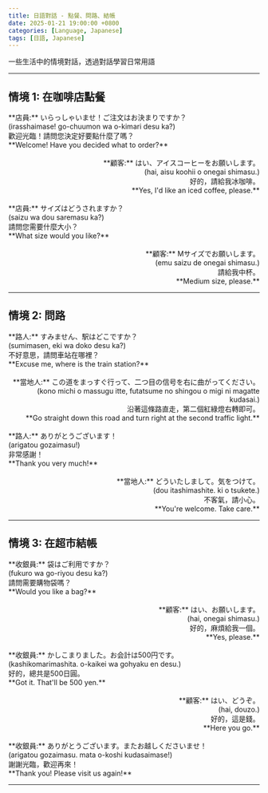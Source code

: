 ```yaml
---
title: 日語對話 - 點餐、問路、結帳
date: 2025-01-21 19:00:00 +0800
categories: [Language, Japanese]
tags: [日語, Japanese] 
---
```


一些生活中的情境對話，透過對話學習日常用語

---

## 情境 1: 在咖啡店點餐

<div style="text-align: left">  
**店員:** いらっしゃいませ！ご注文はお決まりですか？  <br>
(irasshaimase! go-chuumon wa o-kimari desu ka?)  <br>
歡迎光臨！請問您決定好要點什麼了嗎？  <br>
**Welcome! Have you decided what to order?**  <br>
</div>  

<br>  

<div style="text-align: right">  
**顧客:** はい、アイスコーヒーをお願いします。  <br>
(hai, aisu koohii o onegai shimasu.)  <br>
好的，請給我冰咖啡。  <br>
**Yes, I'd like an iced coffee, please.**  <br>
</div>  

<br>  

<div style="text-align: left">  
**店員:** サイズはどうされますか？  <br>
(saizu wa dou saremasu ka?)  <br>
請問您需要什麼大小？  <br>
**What size would you like?**  <br>
</div>  

<br>  

<div style="text-align: right">  
**顧客:** Mサイズでお願いします。  <br>
(emu saizu de onegai shimasu.)  <br>
請給我中杯。  <br>
**Medium size, please.**  <br>
</div>  

---

## 情境 2: 問路

<div style="text-align: left">  
**路人:** すみません、駅はどこですか？  <br>
(sumimasen, eki wa doko desu ka?)  <br>
不好意思，請問車站在哪裡？  <br>
**Excuse me, where is the train station?**  <br>
</div>  

<br>  

<div style="text-align: right">  
**當地人:** この道をまっすぐ行って、二つ目の信号を右に曲がってください。  <br>
(kono michi o massugu itte, futatsume no shingou o migi ni magatte kudasai.)  <br>
沿著這條路直走，第二個紅綠燈右轉即可。  <br>
**Go straight down this road and turn right at the second traffic light.**  <br>
</div>  

<br>  

<div style="text-align: left">  
**路人:** ありがとうございます！  <br>
(arigatou gozaimasu!)  <br>
非常感謝！  <br>
**Thank you very much!**  <br>
</div>  

<br>  

<div style="text-align: right">  
**當地人:** どういたしまして。気をつけて。  <br>
(dou itashimashite. ki o tsukete.)  <br>
不客氣，請小心。  <br>
**You're welcome. Take care.**  <br>
</div>  

---

## 情境 3: 在超市結帳

<div style="text-align: left">  
**收銀員:** 袋はご利用ですか？  <br>
(fukuro wa go-riyou desu ka?)  <br>
請問需要購物袋嗎？  <br>
**Would you like a bag?**  <br>
</div>  

<br>  

<div style="text-align: right">  
**顧客:** はい、お願いします。  <br>
(hai, onegai shimasu.)  <br>
好的，麻煩給我一個。  <br>
**Yes, please.**  <br>
</div>  

<br>  

<div style="text-align: left">  
**收銀員:** かしこまりました。お会計は500円です。  <br>
(kashikomarimashita. o-kaikei wa gohyaku en desu.)  <br>
好的，總共是500日圓。  <br>
**Got it. That'll be 500 yen.**  <br>
</div>  

<br>  

<div style="text-align: right">  
**顧客:** はい、どうぞ。  <br>
(hai, douzo.)  <br>
好的，這是錢。  <br>
**Here you go.**  <br>
</div>  

<br>  

<div style="text-align: left">  
**收銀員:** ありがとうございます。またお越しくださいませ！  <br>
(arigatou gozaimasu. mata o-koshi kudasaimase!)  <br>
謝謝光臨，歡迎再來！  <br>
**Thank you! Please visit us again!**  <br>
</div>  

---
